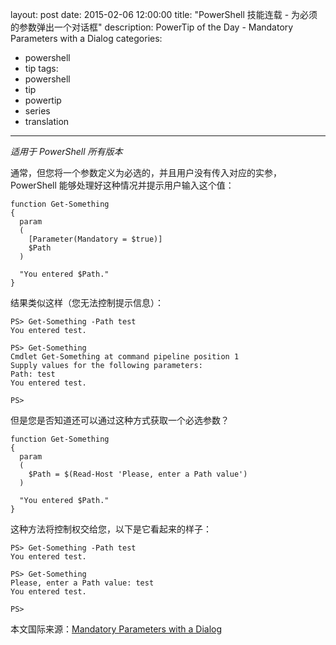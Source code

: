 ﻿layout: post
date: 2015-02-06 12:00:00
title: "PowerShell 技能连载 - 为必须的参数弹出一个对话框"
description: PowerTip of the Day - Mandatory Parameters with a Dialog
categories:
- powershell
- tip
tags:
- powershell
- tip
- powertip
- series
- translation
---
_适用于 PowerShell 所有版本_

通常，但您将一个参数定义为必选的，并且用户没有传入对应的实参，PowerShell 能够处理好这种情况并提示用户输入这个值：

    function Get-Something
    {
      param
      (
        [Parameter(Mandatory = $true)]
        $Path 
      )
    
      "You entered $Path."
    }

结果类似这样（您无法控制提示信息）：

    PS> Get-Something -Path test
    You entered test.
    
    PS> Get-Something 
    Cmdlet Get-Something at command pipeline position 1
    Supply values for the following parameters:
    Path: test
    You entered test.
    
    PS>  

但是您是否知道还可以通过这种方式获取一个必选参数？

    function Get-Something
    {
      param
      (
        $Path = $(Read-Host 'Please, enter a Path value')
      )
    
      "You entered $Path."
    } 

这种方法将控制权交给您，以下是它看起来的样子：

     
    PS> Get-Something -Path test
    You entered test.
    
    PS> Get-Something 
    Please, enter a Path value: test
    You entered test.
    
    PS>

<!--more-->
本文国际来源：[Mandatory Parameters with a Dialog](http://community.idera.com/powershell/powertips/b/tips/posts/mandatory-parameters-with-a-dialog)
